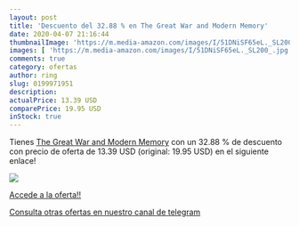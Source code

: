 ```yaml
---
layout: post
title: 'Descuento del 32.88 % en The Great War and Modern Memory'
date: 2020-04-07 21:16:44
thumbnailImage: 'https://m.media-amazon.com/images/I/51DNiSF65eL._SL200_.jpg'
images: [ 'https://m.media-amazon.com/images/I/51DNiSF65eL._SL200_.jpg' ]
comments: true
category: ofertas
author: ring
slug: 0199971951
description:
actualPrice: 13.39 USD
comparePrice: 19.95 USD
inStock: true
---
```


Tienes [The Great War and Modern Memory](https://www.amazon.com/dp/0199971951/?tag=redken08-20) con un 32.88 % de descuento con precio de oferta de 13.39 USD (original: 19.95 USD) en el siguiente enlace!

[![](https://m.media-amazon.com/images/I/51DNiSF65eL._SL200_.jpg)](https://www.amazon.com/dp/0199971951/?tag=redken08-20)

[Accede a la oferta!!](https://www.amazon.com/dp/0199971951/?tag=redken08-20)

[Consulta otras ofertas en nuestro canal de telegram](https://t.me/s/ofertas25)
